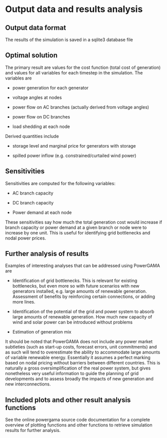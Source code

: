 # Output data and results analysis

## Output data format
The results of the simulation is saved in a sqlite3 database file

## Optimal solution

The primary result are values for the cost function (total cost of
generation) and values for all variables for each timestep in the
simulation. The variables are

-   power generation for each generator

-   voltage angles at nodes

-   power flow on AC branches (actually derived from voltage angles)

-   power flow on DC branches

-   load shedding at each node

Derived quantities include

-   storage level and marginal price for generators with storage

-   spilled power inflow (e.g. constrained/curtailed wind power)

## Sensitivities

Sensitivities are computed for the following variables:

-   AC branch capacity

-   DC branch capacity

-   Power demand at each node

These sensitivities say how much the total generation cost would
increase if branch capacity or power demand at a given branch or node
were to increase by one unit. This is useful for identifying grid
bottlenecks and nodal power prices.

## Further analysis of results

Examples of interesting analyses that can be addressed using PowerGAMA
are

-   Identification of grid bottlenecks. This is relevant for existing
    bottlenecks, but even more so with future scenarios with new
    generators installed, e.g. large amounts of renewable generation.
    Assessment of benefits by reinforcing certain connections, or
    adding more lines.

-   Identification of the potential of the grid and power system to
    absorb large amounts of renewable generation. How much new capacity
    of wind and solar power can be introduced without problems

-   Estimation of generation mix

It should be noted that PowerGAMA does not include any power market
subtleties (such as start-up costs, forecast errors, unit commitments)
and as such will tend to overestimate the ability to accommodate large
amounts of variable renewable energy. Essentially it assumes a perfect
marking based on nodal pricing without barriers between different
countries. This is naturally a gross oversimplification of the real
power system, but gives nonetheless very useful information to guide the
planning of grid developments and to assess broadly the impacts of new
generation and new interconnections.

## Included plots and other result analysis functions

See the online powergama source code documentation for a complete
overview of plotting functions and other functions to retrieve
simulation results for further analysis.
